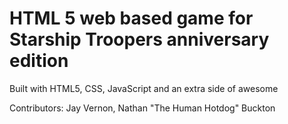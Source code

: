   # HTML 5 web based game for Starship Troopers anniversary edition

  Built with HTML5, CSS, JavaScript and an extra side of awesome

  Contributors: Jay Vernon, Nathan "The Human Hotdog" Buckton
